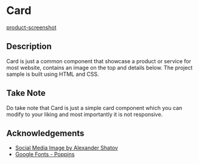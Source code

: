 # Card

<!-- Introduction -->

[product-screenshot]

<!-- Details -->

## Description

Card is just a common component that showcase a product or service for most website, contains an image on the top and details below.
The project sample is built using HTML and CSS.

## Take Note

Do take note that Card is just a simple card component which you can modify to your liking and most importantly
it is not responsive.

<!-- Acknowledgments -->

## Acknowledgements

* [Social Media Image by Alexander Shatov](https://unsplash.com/photos/blue-red-and-green-letters-illustration-mr4JG4SYOF8)
* [Google Fonts - Poppins](https://fonts.google.com/)

<!-- Images -->

[product-screenshot]: image/product-screenshot.png